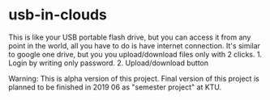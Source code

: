 # usb-in-clouds

This is like your USB portable flash drive, but you can access it from any point in the world, all you have to do is have internet  connection. It's similar to google one drive, but you you upload/download files only with 2 clicks. 1. Login by writing only password. 2. Upload/download button

Warning: This is alpha version of this project. Final version of this project is planned to be finished in 2019 06 as "semester project" at KTU.
